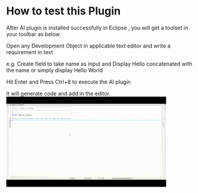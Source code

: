 # How to test this Plugin
After AI plugin is installed successfully in Eclipse , you will get a toolset in your toolbar as below

Open any Development Object in applicable text editor and write a requirement in text

e.g. Create field to take name as input and Display Hello concatenated with the name or simply display Hello World

Hit Enter and Press Ctrl+8 to execute the AI plugin

It will generate code and add in the editor.
<img src="/images/HelloWorldDemo.gif" />


